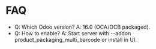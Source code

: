 # FAQ

- Q: Which Odoo version? A: 16.0 (OCA/OCB packaged).
- Q: How to enable? A: Start server with --addon product_packaging_multi_barcode or install in UI.
